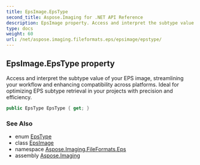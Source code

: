 ```yaml
---
title: EpsImage.EpsType
second_title: Aspose.Imaging for .NET API Reference
description: EpsImage property. Access and interpret the subtype value of your EPS image streamlining your workflow and enhancing compatibility across platforms. Ideal for optimizing EPS subtype retrieval in your projects with precision and efficiency
type: docs
weight: 60
url: /net/aspose.imaging.fileformats.eps/epsimage/epstype/
---
```

## EpsImage.EpsType property

Access and interpret the subtype value of your EPS image, streamlining your workflow and enhancing compatibility across platforms. Ideal for optimizing EPS subtype retrieval in your projects with precision and efficiency.

```csharp
public EpsType EpsType { get; }
```

### See Also

* enum [EpsType](../../../aspose.imaging.fileformats.eps.consts/epstype/)
* class [EpsImage](../)
* namespace [Aspose.Imaging.FileFormats.Eps](../../epsimage/)
* assembly [Aspose.Imaging](../../../)



